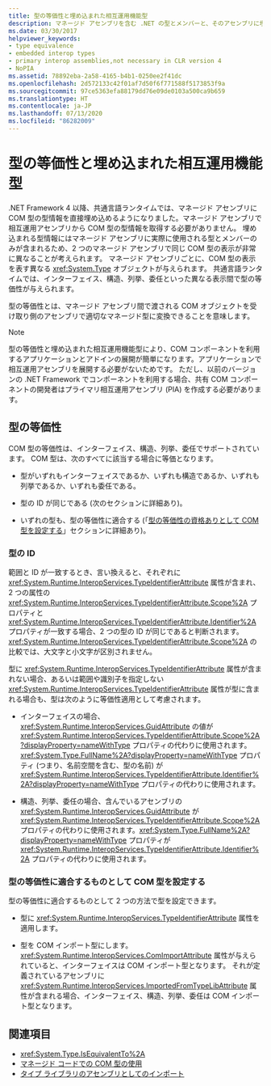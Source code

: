 ```yaml
---
title: 型の等価性と埋め込まれた相互運用機能型
description: マネージド アセンブリを含む .NET の型とメンバーと、そのアセンブリに埋め込まれた COM 型の間の型の等価性を理解します。 .NET 4 以上の場合。
ms.date: 03/30/2017
helpviewer_keywords:
- type equivalence
- embedded interop types
- primary interop assemblies,not necessary in CLR version 4
- NoPIA
ms.assetid: 78892eba-2a58-4165-b4b1-0250ee2f41dc
ms.openlocfilehash: 2d572133c42f01af7d50f6f771588f5173853f9a
ms.sourcegitcommit: 97ce5363efa88179dd76e09de0103a500ca9b659
ms.translationtype: HT
ms.contentlocale: ja-JP
ms.lasthandoff: 07/13/2020
ms.locfileid: "86282009"
---
```

# <a name="type-equivalence-and-embedded-interop-types"></a>型の等価性と埋め込まれた相互運用機能型

.NET Framework 4 以降、共通言語ランタイムでは、マネージド アセンブリに COM 型の型情報を直接埋め込めるようになりました。マネージド アセンブリで相互運用アセンブリから COM 型の型情報を取得する必要がありません。 埋め込まれる型情報にはマネージド アセンブリに実際に使用される型とメンバーのみが含まれるため、2 つのマネージド アセンブリで同じ COM 型の表示が非常に異なることが考えられます。 マネージド アセンブリごとに、COM 型の表示を表す異なる <xref:System.Type> オブジェクトが与えられます。 共通言語ランタイムでは、インターフェイス、構造、列挙、委任といった異なる表示間で型の等価性が与えられます。

型の等価性とは、マネージド アセンブリ間で渡される COM オブジェクトを受け取り側のアセンブリで適切なマネージド型に変換できることを意味します。

> [!NOTE]
> 型の等価性と埋め込まれた相互運用機能型により、COM コンポーネントを利用するアプリケーションとアドインの展開が簡単になります。アプリケーションで相互運用アセンブリを展開する必要がないためです。 ただし、以前のバージョンの .NET Framework でコンポーネントを利用する場合、共有 COM コンポーネントの開発者はプライマリ相互運用アセンブリ (PIA) を作成する必要があります。

## <a name="type-equivalence"></a>型の等価性

 COM 型の等価性は、インターフェイス、構造、列挙、委任でサポートされています。 COM 型は、次のすべてに該当する場合に等価となります。

- 型がいずれもインターフェイスであるか、いずれも構造であるか、いずれも列挙であるか、いずれも委任である。

- 型の ID が同じである (次のセクションに詳細あり)。

- いずれの型も、型の等価性に適合する (「[型の等価性の資格ありとして COM 型を設定する](#marking-com-types-for-type-equivalence)」セクションに詳細あり)。

### <a name="type-identity"></a>型の ID

範囲と ID が一致するとき、言い換えると、それぞれに <xref:System.Runtime.InteropServices.TypeIdentifierAttribute> 属性が含まれ、2 つの属性の <xref:System.Runtime.InteropServices.TypeIdentifierAttribute.Scope%2A> プロパティと <xref:System.Runtime.InteropServices.TypeIdentifierAttribute.Identifier%2A> プロパティが一致する場合、2 つの型の ID が同じであると判断されます。 <xref:System.Runtime.InteropServices.TypeIdentifierAttribute.Scope%2A> の比較では、大文字と小文字が区別されません。

型に <xref:System.Runtime.InteropServices.TypeIdentifierAttribute> 属性が含まれない場合、あるいは範囲や識別子を指定しない <xref:System.Runtime.InteropServices.TypeIdentifierAttribute> 属性が型に含まれる場合も、型は次のように等価性適用として考慮されます。

- インターフェイスの場合、<xref:System.Runtime.InteropServices.GuidAttribute> の値が <xref:System.Runtime.InteropServices.TypeIdentifierAttribute.Scope%2A?displayProperty=nameWithType> プロパティの代わりに使用されます。<xref:System.Type.FullName%2A?displayProperty=nameWithType> プロパティ (つまり、名前空間を含む、型の名前) が <xref:System.Runtime.InteropServices.TypeIdentifierAttribute.Identifier%2A?displayProperty=nameWithType> プロパティの代わりに使用されます。

- 構造、列挙、委任の場合、含んでいるアセンブリの <xref:System.Runtime.InteropServices.GuidAttribute> が <xref:System.Runtime.InteropServices.TypeIdentifierAttribute.Scope%2A> プロパティの代わりに使用されます。<xref:System.Type.FullName%2A?displayProperty=nameWithType> プロパティが <xref:System.Runtime.InteropServices.TypeIdentifierAttribute.Identifier%2A> プロパティの代わりに使用されます。

### <a name="marking-com-types-for-type-equivalence"></a>型の等価性に適合するものとして COM 型を設定する

 型の等価性に適合するものとして 2 つの方法で型を設定できます。

- 型に <xref:System.Runtime.InteropServices.TypeIdentifierAttribute> 属性を適用します。

- 型を COM インポート型にします。 <xref:System.Runtime.InteropServices.ComImportAttribute> 属性が与えられていると、インターフェイスは COM インポート型となります。 それが定義されているアセンブリに <xref:System.Runtime.InteropServices.ImportedFromTypeLibAttribute> 属性が含まれる場合、インターフェイス、構造、列挙、委任は COM インポート型となります。

## <a name="see-also"></a>関連項目

- <xref:System.Type.IsEquivalentTo%2A>
- [マネージド コードでの COM 型の使用](https://docs.microsoft.com/previous-versions/dotnet/netframework-4.0/3y76b69k(v=vs.100))
- [タイプ ライブラリのアセンブリとしてのインポート](importing-a-type-library-as-an-assembly.md)
